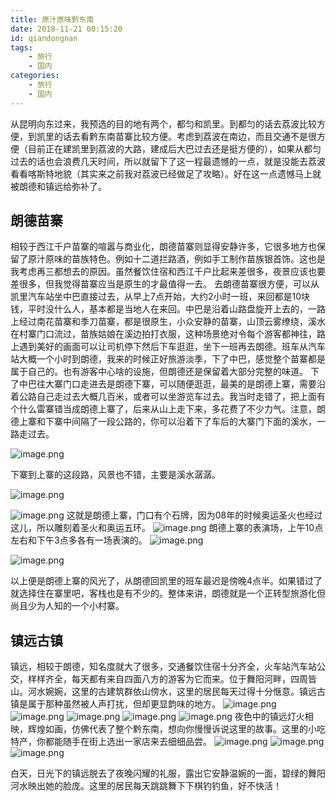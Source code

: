 ```yaml
---
title: 原汁原味黔东南
date: 2018-11-21 00:15:20
id: qiandongnan
tags:
    - 旅行
    - 国内
categories: 
    - 旅行
    - 国内
---
```


从昆明向东过来，我预选的目的地有两个，都匀和凯里。到都匀的话去荔波比较方便，到凯里的话去看黔东南苗寨比较方便。考虑到荔波在南边，而且交通不是很方便（目前正在建凯里到荔波的大路，建成后大巴过去还是挺方便的），如果从都匀过去的话也会浪费几天时间，所以就留下了这一程最遗憾的一点，就是没能去荔波看看喀斯特地貌（其实来之前我对荔波已经做足了攻略）。好在这一点遗憾马上就被朗德和镇远给弥补了。

<!-- more -->

## 朗德苗寨

相较于西江千户苗寨的喧嚣与商业化，朗德苗寨则显得安静许多，它很多地方也保留了原汁原味的苗族特色。例如十二道拦路酒，例如手工制作苗族银首饰。这也是我考虑再三都想去的原因。虽然餐饮住宿和西江千户比起来差很多，夜景应该也要差很多，但我觉得苗寨应当是原生的才最值得一去。 去朗德苗寨很方便，可以从凯里汽车站坐中巴直接过去，从早上7点开始，大约2小时一班，来回都是10块钱，平时没什么人，基本都是当地人在来回。中巴是沿着山路盘旋开上去的，一路上经过南花苗寨和季刀苗寨，都是很原生，小众安静的苗寨，山顶云雾缭绕，溪水在村寨门口流过，苗族姑娘在溪边拍打衣服，这种场景绝对令每个游客都神往，路上遇到美好的画面可以让司机停下然后下车逛逛，坐下一班再去朗德。班车从汽车站大概一个小时到朗德，我来的时候正好旅游淡季，下了中巴，感觉整个苗寨都是属于自己的。也有游客中心啥的设施，但朗德还是保留着大部分完整的味道。 下了中巴往大寨门口走进去是朗德下寨，可以随便逛逛，最美的是朗德上寨，需要沿着公路自己走过去大概几百米，或者可以坐游览车过去。我当时走错了，把上面有个什么雷寨错当成朗德上寨了，后来从山上走下来，多花费了不少力气。注意，朗德上寨和下寨中间隔了一段公路的，你可以沿着下了车后的大寨门下面的溪水，一路走过去。

![image.png](http://n2-q.mafengwo.net/s12/M00/AD/86/wKgED1v1GqGAYrw8AAZ5mz4afSc22.jpeg?imageView2%2F2%2Fw%2F680%2Fq%2F90%7CimageMogr2%2Fstrip%2Fquality%2F90)

下寨到上寨的这段路，风景也不错，主要是溪水潺潺。

![image.png](http://n2-q.mafengwo.net/s12/M00/AD/88/wKgED1v1GqOAAmIVAAfCH-6tBis04.jpeg?imageView2%2F2%2Fw%2F680%2Fq%2F90%7CimageMogr2%2Fstrip%2Fquality%2F90)

![image.png](http://b1-q.mafengwo.net/s12/M00/AD/8B/wKgED1v1GqWAGlJOAAwE9jqC2D457.jpeg?imageView2%2F2%2Fw%2F680%2Fq%2F90%7CimageMogr2%2Fstrip%2Fquality%2F90)
这就是朗德上寨，门口有个石牌，因为08年的时候奥运圣火也经过这儿，所以雕刻着圣火和奥运五环。
![image.png](http://b2-q.mafengwo.net/s12/M00/AD/8E/wKgED1v1GqeAWzELAAq6KghKmug12.jpeg?imageView2%2F2%2Fw%2F700%2Fh%2F600%2Fq%2F90%7CimageMogr2%2Fstrip%2Fquality%2F90)
朗德上寨的表演场，上午10点左右和下午3点多各有一场表演的。
![image.png](http://b1-q.mafengwo.net/s12/M00/AD/90/wKgED1v1GqmAUOm4AAobpiwu7xY70.jpeg?imageView2%2F2%2Fw%2F700%2Fh%2F600%2Fq%2F90%7CimageMogr2%2Fstrip%2Fquality%2F90)

![image.png](http://b4-q.mafengwo.net/s12/M00/AD/91/wKgED1v1GqqAOPIWAAuJYr3Ngy477.jpeg?imageView2%2F2%2Fw%2F700%2Fh%2F600%2Fq%2F90%7CimageMogr2%2Fstrip%2Fquality%2F90)

以上便是朗德上寨的风光了，从朗德回凯里的班车最迟是傍晚4点半。如果错过了就选择住在寨里吧，客栈也是有不少的。整体来讲，朗德就是一个正转型旅游化但尚且少为人知的一个小村寨。

## 镇远古镇

镇远，相较于朗德，知名度就大了很多，交通餐饮住宿十分齐全，火车站汽车站公交，样样齐全，每天都有来自四面八方的游客为它而来。位于舞阳河畔，四周皆山。河水婉婉，这里的古建筑群依山傍水，这里的居民每天过得十分惬意。镇远古镇是属于那种虽然被人声打扰，但却更显韵味的地方。
![image.png](http://p3-q.mafengwo.net/s12/M00/AD/92/wKgED1v1GqyAC57vAAYXapodWRA37.jpeg?imageView2%2F2%2Fw%2F680%2Fq%2F90%7CimageMogr2%2Fstrip%2Fquality%2F90)
![image.png](http://b3-q.mafengwo.net/s12/M00/AD/B8/wKgED1v1GsuARaW1AAdswBJlKhk91.jpeg?imageView2%2F2%2Fw%2F680%2Fq%2F90%7CimageMogr2%2Fstrip%2Fquality%2F90)
![image.png](http://b1-q.mafengwo.net/s12/M00/AD/95/wKgED1v1Gq2AITtdAAuWkTIH8TU95.jpeg?imageView2%2F2%2Fw%2F680%2Fq%2F90%7CimageMogr2%2Fstrip%2Fquality%2F90)
![image.png](http://p1-q.mafengwo.net/s12/M00/AD/98/wKgED1v1Gq-AAY0vAA_EWekUuJY13.jpeg?imageView2%2F2%2Fw%2F680%2Fq%2F90%7CimageMogr2%2Fstrip%2Fquality%2F90)
![image.png](http://n3-q.mafengwo.net/s12/M00/AD/9B/wKgED1v1GrKAK5__AA8tMU9kaXo27.jpeg?imageView2%2F2%2Fw%2F680%2Fq%2F90%7CimageMogr2%2Fstrip%2Fquality%2F90)
夜色中的镇远灯火相映，辉煌如画，仿佛代表了整个黔东南，想向你慢慢诉说这里的故事。这里的小吃特产，你都能随手在街上选出一家店来去细细品尝。
![image.png](http://b3-q.mafengwo.net/s12/M00/AE/A9/wKgED1v1G3mAS-5bAAn9-dWphu413.jpeg?imageView2%2F2%2Fw%2F680%2Fq%2F90%7CimageMogr2%2Fstrip%2Fquality%2F90)
![image.png](http://p3-q.mafengwo.net/s12/M00/AE/AB/wKgED1v1G3uAKj5RAAtE20kJn_011.jpeg?imageView2%2F2%2Fw%2F680%2Fq%2F90%7CimageMogr2%2Fstrip%2Fquality%2F90)
![image.png](http://b2-q.mafengwo.net/s12/M00/AE/AE/wKgED1v1G3yAVnx7AAjGF9W5MWU57.jpeg?imageView2%2F2%2Fw%2F680%2Fq%2F90%7CimageMogr2%2Fstrip%2Fquality%2F90)

白天，日光下的镇远脱去了夜晚闪耀的礼服，露出它安静温婉的一面，碧绿的舞阳河水映出她的脸庞。这里的居民每天跳跳舞下下棋钓钓鱼，好不快活！


